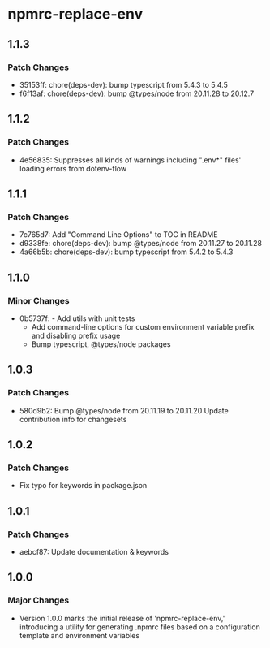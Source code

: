 # npmrc-replace-env

## 1.1.3

### Patch Changes

- 35153ff: chore(deps-dev): bump typescript from 5.4.3 to 5.4.5
- f6f13af: chore(deps-dev): bump @types/node from 20.11.28 to 20.12.7

## 1.1.2

### Patch Changes

- 4e56835: Suppresses all kinds of warnings including ".env\*" files' loading errors from dotenv-flow

## 1.1.1

### Patch Changes

- 7c765d7: Add "Command Line Options" to TOC in README
- d9338fe: chore(deps-dev): bump @types/node from 20.11.27 to 20.11.28
- 4a66b5b: chore(deps-dev): bump typescript from 5.4.2 to 5.4.3

## 1.1.0

### Minor Changes

- 0b5737f: - Add utils with unit tests
  - Add command-line options for custom environment variable prefix and disabling prefix usage
  - Bump typescript, @types/node packages

## 1.0.3

### Patch Changes

- 580d9b2: Bump @types/node from 20.11.19 to 20.11.20
  Update contribution info for changesets

## 1.0.2

### Patch Changes

- Fix typo for keywords in package.json

## 1.0.1

### Patch Changes

- aebcf87: Update documentation & keywords

## 1.0.0

### Major Changes

- Version 1.0.0 marks the initial release of 'npmrc-replace-env,' introducing a utility for generating .npmrc files based on a configuration template and environment variables
